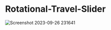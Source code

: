 # Rotational-Travel-Slider
![Screenshot 2023-09-26 231641](https://github.com/kunal7216/Rotational-Travel-Slider/assets/112888767/c17bb52b-c6b7-4fa2-ac74-4496199d84f2)

